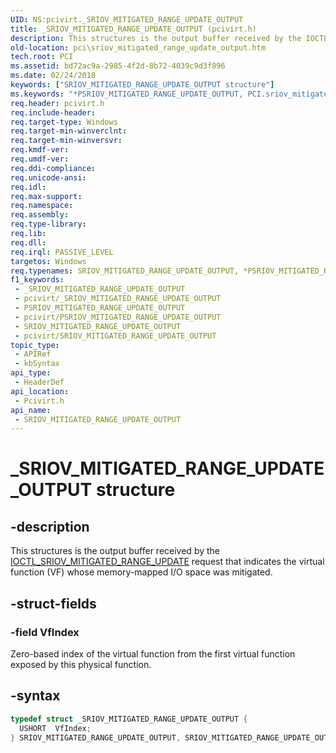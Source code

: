 ```yaml
---
UID: NS:pcivirt._SRIOV_MITIGATED_RANGE_UPDATE_OUTPUT
title: _SRIOV_MITIGATED_RANGE_UPDATE_OUTPUT (pcivirt.h)
description: This structures is the output buffer received by the IOCTL_SRIOV_MITIGATED_RANGE_UPDATE request that indicates the virtual function (VF) whose memory-mapped I/O space was mitigated.
old-location: pci\sriov_mitigated_range_update_output.htm
tech.root: PCI
ms.assetid: bd72ac9a-2985-4f2d-8b72-4039c9d3f896
ms.date: 02/24/2018
keywords: ["SRIOV_MITIGATED_RANGE_UPDATE_OUTPUT structure"]
ms.keywords: "*PSRIOV_MITIGATED_RANGE_UPDATE_OUTPUT, PCI.sriov_mitigated_range_update_output, SRIOV_MITIGATED_RANGE_UPDATE_OUTPUT, SRIOV_MITIGATED_RANGE_UPDATE_OUTPUT structure [Buses], _SRIOV_MITIGATED_RANGE_UPDATE_OUTPUT, pcivirt/SRIOV_MITIGATED_RANGE_UPDATE_OUTPUT"
req.header: pcivirt.h
req.include-header: 
req.target-type: Windows
req.target-min-winverclnt: 
req.target-min-winversvr: 
req.kmdf-ver: 
req.umdf-ver: 
req.ddi-compliance: 
req.unicode-ansi: 
req.idl: 
req.max-support: 
req.namespace: 
req.assembly: 
req.type-library: 
req.lib: 
req.dll: 
req.irql: PASSIVE_LEVEL
targetos: Windows
req.typenames: SRIOV_MITIGATED_RANGE_UPDATE_OUTPUT, *PSRIOV_MITIGATED_RANGE_UPDATE_OUTPUT
f1_keywords:
 - _SRIOV_MITIGATED_RANGE_UPDATE_OUTPUT
 - pcivirt/_SRIOV_MITIGATED_RANGE_UPDATE_OUTPUT
 - PSRIOV_MITIGATED_RANGE_UPDATE_OUTPUT
 - pcivirt/PSRIOV_MITIGATED_RANGE_UPDATE_OUTPUT
 - SRIOV_MITIGATED_RANGE_UPDATE_OUTPUT
 - pcivirt/SRIOV_MITIGATED_RANGE_UPDATE_OUTPUT
topic_type:
 - APIRef
 - kbSyntax
api_type:
 - HeaderDef
api_location:
 - Pcivirt.h
api_name:
 - SRIOV_MITIGATED_RANGE_UPDATE_OUTPUT
---
```


# _SRIOV_MITIGATED_RANGE_UPDATE_OUTPUT structure


## -description

This structures is the output buffer received by the <a href="https://docs.microsoft.com/windows-hardware/drivers/ddi/pcivirt/ni-pcivirt-ioctl_sriov_mitigated_range_update">IOCTL_SRIOV_MITIGATED_RANGE_UPDATE</a> request that indicates the virtual function (VF) whose memory-mapped I/O space
 was mitigated.

## -struct-fields

### -field VfIndex

Zero-based index of the virtual function from the first virtual function exposed by this physical function.

## -syntax

```cpp
typedef struct _SRIOV_MITIGATED_RANGE_UPDATE_OUTPUT {
  USHORT  VfIndex;
} SRIOV_MITIGATED_RANGE_UPDATE_OUTPUT, SRIOV_MITIGATED_RANGE_UPDATE_OUTPUT;
```


